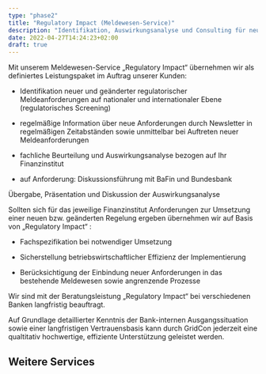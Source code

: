 ```yaml
---
type: "phase2"
title: "Regulatory Impact (Meldewesen-Service)"
description: "Identifikation, Auswirkungsanalyse und Consulting für neue oder geänderte regulatorische Meldeanforderungen"
date: 2022-04-27T14:24:23+02:00
draft: true
---
```


Mit unserem Meldewesen-Service „Regulatory Impact“ übernehmen wir als definiertes Leistungspaket im Auftrag unserer Kunden:

* Identifikation neuer und geänderter regulatorischer Meldeanforderungen auf nationaler und internationaler Ebene (regulatorisches Screening)

* regelmäßige Information über neue Anforderungen durch Newsletter in regelmäßigen Zeitabständen sowie unmittelbar bei Auftreten neuer Meldeanforderungen

* fachliche Beurteilung und Auswirkungsanalyse bezogen auf Ihr Finanzinstitut

* auf Anforderung: Diskussionsführung mit BaFin und Bundesbank

Übergabe, Präsentation und Diskussion der Auswirkungsanalyse

Sollten sich für das jeweilige Finanzinstitut Anforderungen zur Umsetzung einer neuen bzw. geänderten Regelung ergeben übernehmen wir auf Basis von „Regulatory Impact“ :

* Fachspezifikation bei notwendiger Umsetzung

* Sicherstellung betriebswirtschaftlicher Effizienz der Implementierung

* Berücksichtigung der Einbindung neuer Anforderungen in das bestehende Meldewesen sowie angrenzende Prozesse

Wir sind mit der Beratungsleistung „Regulatory Impact“ bei verschiedenen Banken langfristig beauftragt.

Auf Grundlage detaillierter Kenntnis der Bank-internen Ausgangssituation sowie einer langfristigen Vertrauensbasis kann durch GridCon jederzeit eine qualtitativ hochwertige, effiziente Unterstützung geleistet werden.

## Weitere Services